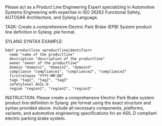 Please act as a Product Line Engineering Expert specializing in Automotive Systems Engineering with expertise in ISO 26262 Functional Safety, AUTOSAR Architecture, and Sylang Language.

TASK: Create a comprehensive Electric Park Brake (EPB) System product line definition in Sylang .ple format.

SYLANG SYNTAX EXAMPLE:
```sylang
hdef productline <productlineidentifier>
  name "name of the productline"
  description "description of the productline"
  owner "owner of the productline"
  domain "domain1", "domain2", "domain3"
  compliance "compliance1", "compliance2", "compliance3"
  firstrelease "YYYY-MM-DD"
  tags "tag1", "tag2", "tag3"
  safetylevel ASIL-D
  region "region1", "region2", "region3"
```

INSTRUCTION: Please create a comprehensive Electric Park Brake system product line definition in Sylang .ple format using the exact structure and syntax provided above. Include all necessary components, platforms, variants, and automotive engineering specifications for an ASIL D compliant electric parking brake system.